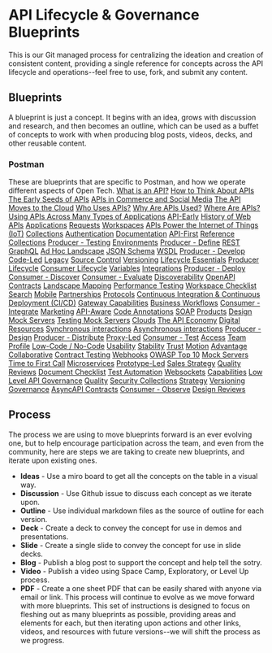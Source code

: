 # API Lifecycle & Governance Blueprints
This is our Git managed process for centralizing the ideation and creation of consistent content, providing a single reference for concepts across the API lifecycle and operations--feel free to use, fork, and submit any content.
## Blueprints
A blueprint is just a concept. It begins with an idea, grows with discussion and research, and then becomes an outline, which can be used as a buffet of concepts to work with when producing blog posts, videos, decks, and other reusable content.
### Postman
These are blueprints that are specific to Postman, and how we operate different aspects of Open Tech.
[What is an API?](blueprints/what-is-an-api?.md) 
[How to Think About APIs](blueprints/how-to-think-about-apis.md) 
[The Early Seeds of APIs](blueprints/the-early-seeds-of-apis.md) 
[APIs in Commerce and Social Media](blueprints/apis-in-commerce-and-social-media.md) 
[The API Moves to the Cloud](blueprints/the-api-moves-to-the-cloud.md) 
[Who Uses APIs?](blueprints/who-uses-apis?.md) 
[Why Are APIs Used?](blueprints/why-are-apis-used?.md) 
[Where Are APIs?](blueprints/where-are-apis?.md) 
[Using APIs Across Many Types of Applications](blueprints/using-apis-across-many-types-of-applications.md) 
[API-Early](blueprints/api-early.md) 
[History of Web APIs](blueprints/history-of-web-apis.md) 
[Applications](blueprints/applications.md) 
[Requests](blueprints/requests.md) 
[Workspaces](blueprints/workspaces.md) 
[APIs Power the Internet of Things (IoT)](blueprints/apis-power-the-internet-of-things-(iot).md) 
[Collections](blueprints/collections.md) 
[Authentication](blueprints/authentication.md) 
[Documentation](blueprints/documentation.md) 
[API-First](blueprints/api-first.md) 
[Reference Collections](blueprints/reference-collections.md) 
[Producer - Testing](blueprints/producer-testing.md) 
[Environments](blueprints/environments.md) 
[Producer - Define](blueprints/producer-define.md) 
[REST](blueprints/rest.md) 
[GraphQL](blueprints/graphql.md) 
[Ad Hoc Landscape](blueprints/ad-hoc-landscape.md) 
[JSON Schema](blueprints/json-schema.md) 
[WSDL](blueprints/wsdl.md) 
[Producer - Develop](blueprints/producer-develop.md) 
[Code-Led](blueprints/code-led.md) 
[Legacy](blueprints/legacy.md) 
[Source Control](blueprints/source-control.md) 
[Versioning](blueprints/versioning.md) 
[Lifecycle Essentials](blueprints/lifecycle-essentials.md) 
[Producer Lifecycle](blueprints/producer-lifecycle.md) 
[Consumer Lifecycle](blueprints/consumer-lifecycle.md) 
[Variables](blueprints/variables.md) 
[Integrations](blueprints/integrations.md) 
[Producer - Deploy](blueprints/producer-deploy.md) 
[Consumer - Discover](blueprints/consumer-discover.md) 
[Consumer - Evaluate](blueprints/consumer-evaluate.md) 
[Discoverability](blueprints/discoverability.md) 
[OpenAPI Contracts](blueprints/openapi-contracts.md) 
[Landscape Mapping](blueprints/landscape-mapping.md) 
[Performance Testing](blueprints/performance-testing.md) 
[Workspace Checklist](blueprints/workspace-checklist.md) 
[Search](blueprints/search.md) 
[Mobile](blueprints/mobile.md) 
[Partnerships](blueprints/partnerships.md) 
[Protocols](blueprints/protocols.md) 
[Continuous Integration & Continuous Deployment (CI/CD)](blueprints/continuous-integration-continuous-deployment-(cicd).md) 
[Gateway Capabilities](blueprints/gateway-capabilities.md) 
[Business Workflows](blueprints/business-workflows.md) 
[Consumer - Integrate](blueprints/consumer-integrate.md) 
[Marketing](blueprints/marketing.md) 
[API-Aware](blueprints/api-aware.md) 
[Code Annotations](blueprints/code-annotations.md) 
[SOAP](blueprints/soap.md) 
[Products](blueprints/products.md) 
[Design Mock Servers](blueprints/design-mock-servers.md) 
[Testing Mock Servers](blueprints/testing-mock-servers.md) 
[Clouds](blueprints/clouds.md) 
[The API Economy](blueprints/the-api-economy.md) 
[Digital Resources](blueprints/digital-resources.md) 
[Synchronous interactions](blueprints/synchronous-interactions.md) 
[Asynchronous interactions](blueprints/asynchronous-interactions.md) 
[Producer - Design](blueprints/producer-design.md) 
[Producer - Distribute](blueprints/producer-distribute.md) 
[Proxy-Led](blueprints/proxy-led.md) 
[Consumer - Test](blueprints/consumer-test.md) 
[Access](blueprints/access.md) 
[Team Profile](blueprints/team-profile.md) 
[Low-Code / No-Code](blueprints/low-code-no-code.md) 
[Usability](blueprints/usability.md) 
[Stability](blueprints/stability.md) 
[Trust](blueprints/trust.md) 
[Motion](blueprints/motion.md) 
[Advantage](blueprints/advantage.md) 
[Collaborative](blueprints/collaborative.md) 
[Contract Testing](blueprints/contract-testing.md) 
[Webhooks](blueprints/webhooks.md) 
[OWASP Top 10](blueprints/owasp-top-10.md) 
[Mock Servers](blueprints/mock-servers.md) 
[Time to First Call](blueprints/time-to-first-call.md) 
[Microservices](blueprints/microservices.md) 
[Prototype-Led](blueprints/prototype-led.md) 
[Sales Strategy](blueprints/sales-strategy.md) 
[Quality Reviews](blueprints/quality-reviews.md) 
[Document Checklist](blueprints/document-checklist.md) 
[Test Automation](blueprints/test-automation.md) 
[Websockets](blueprints/websockets.md) 
[Capabilities](blueprints/capabilities.md) 
[Low Level API Governance](blueprints/low-level-api-governance.md) 
[Quality](blueprints/quality.md) 
[Security Collections](blueprints/security-collections.md) 
[Strategy](blueprints/strategy.md) 
[Versioning Governance](blueprints/versioning-governance.md) 
[AsyncAPI Contracts](blueprints/asyncapi-contracts.md) 
[Consumer - Observe](blueprints/consumer-observe.md) 
[Design Reviews](blueprints/design-reviews.md) 
## Process
The process we are using to move blueprints forward is an ever evolving one, but to help encourage participation across the team, and even from the community, here are steps we are taking to create new blueprints, and iterate upon existing ones.
- **Ideas** - Use a miro board to get all the concepts on the table in a visual way.
- **Discussion** - Use Github issue to discuss each concept as we iterate upon.
- **Outline** - Use individual markdown files as the source of outline for each version.
- **Deck** - Create a deck to convey the concept for use in demos and presentations.
- **Slide** - Create a single slide to convey the concept for use in slide decks.
- **Blog** - Publish a blog post to support the concept and help tell the sotry.
- **Video** - Publish a video using Space Camp, Exploratory, or Level Up process.
- **PDF** - Create a one sheet PDF that can be easily shared with anyone via email or link.
This process will continue to evolve as we move forward with more blueprints. This set of instructions is designed to focus on fleshing out as many blueprints as possible, providing areas and elements for each, but then iterating upon actions and other links, videos, and resources with future versions--we will shift the process as we progress.
